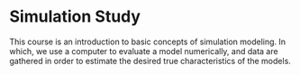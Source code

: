 # Simulation Study

This course  is an introduction to basic concepts of simulation modeling. In which, we use a computer to evaluate a model numerically, and data are gathered in order to estimate the desired true characteristics of the models.

